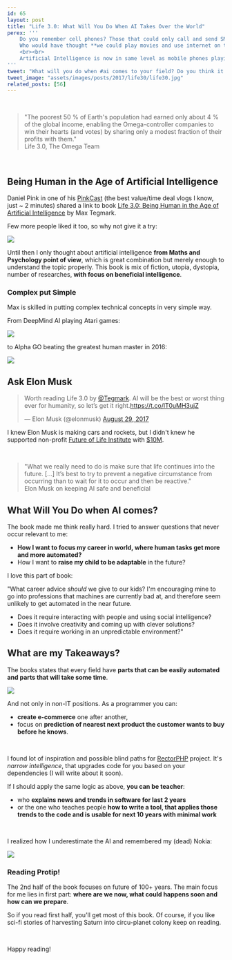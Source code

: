 ```yaml
---
id: 65
layout: post
title: "Life 3.0: What Will You Do When AI Takes Over the World"
perex: '''
    Do you remember cell phones? Those that could only call and send SMS. I bought a Nokia phone that could **also play mp3s** when I was 14 years old.
    Who would have thought **we could play movies and use internet on those phones** just 10 years later.
    <br><br>
    Artificial Intelligence is now in same level as mobile phones playing mp3s. Or **maybe it already took over the world without knowing us**, as *Life 3.0* story unveils...
'''
tweet: "What will you do when #ai comes to your field? Do you think it might happen slower than Smart phone adoption? Life 3.0 by @tegmark might give you some answers #mustread"
tweet_image: "assets/images/posts/2017/life30/life30.jpg"
related_posts: [56]
---
```


<br>

<blockquote class="blockquote text-center">
    "The poorest 50 % of Earth's population had earned only about 4 % of the global income, enabling the Omega-controller companies to win their hearts (and votes) by sharing only a modest fraction of their profits with them."
    <footer class="blockquote-footer">Life 3.0, The Omega Team</footer>
</blockquote>

<br>

## Being Human in the Age of Artificial Intelligence

Daniel Pink in one of his [PinkCast](http://www.danpink.com/pinkcast/) (the best value/time  deal vlogs I know, just ~ 2 minutes) shared a link to book [Life 3.0: Being Human in the Age of Artificial Intelligence](https://www.amazon.com/Life-3-0-Being-Artificial-Intelligence/dp/1101946598) by Max Tegmark.

Few more people liked it too, so why not give it a try:

<img src="/assets/images/posts/2017/life30/ai-bestseller.png" class="img-thumbnail">

Until then I only thought about artificial intelligence **from Maths and Psychology point of view**, which is great combination but merely enough to understand the topic properly. This book is mix of fiction, utopia, dystopia, number of researches, **with focus on beneficial intelligence**.


### Complex put Simple

Max is skilled in putting complex technical concepts in very simple way. 

From DeepMind AI playing Atari games:

<img src="/assets/images/posts/2017/life30/deep-mind-atari.png" class="img-thumbnail">

to Alpha GO beating the greatest human master in 2016:

<img src="/assets/images/posts/2017/life30/alpha-go.png" class="img-thumbnail">


## Ask Elon Musk

<blockquote class="twitter-tweet" data-lang="en"><p lang="en" dir="ltr">Worth reading Life 3.0 by <a href="https://twitter.com/tegmark?ref_src=twsrc%5Etfw">@Tegmark</a>. AI will be the best or worst thing ever for humanity, so let’s get it right.<a href="https://t.co/lT0uMH3ujZ">https://t.co/lT0uMH3ujZ</a></p>&mdash; Elon Musk (@elonmusk) <a href="https://twitter.com/elonmusk/status/902452162625544193?ref_src=twsrc%5Etfw">August 29, 2017</a></blockquote>
<script async src="https://platform.twitter.com/widgets.js" charset="utf-8"></script>

I knew Elon Musk is making cars and rockets, but I didn't knew he supported non-profit [Future of Life Institute](https://futureoflife.org/) with [$10M](https://futureoflife.org/2015/10/12/elon-musk-donates-10m-to-keep-ai-beneficial/).  

<br>

<blockquote class="blockquote text-center">
    "What we really need to do is make sure that life continues into the future. […] It’s best to try to prevent a negative circumstance from occurring than to wait for it to occur and then be reactive."
    <footer class="blockquote-footer">Elon Musk on keeping AI safe and beneficial</footer>
</blockquote>



## What Will You Do when AI comes?

The book made me think really hard. I tried to answer questions that never occur relevant to me: 

- **How I want to focus my career in world, where human tasks get more and more automated?**
- How I want to **raise my child to be adaptable** in the future?

I love this part of book:

"What career advice *should* we give to our kids? I'm encouraging mine to go into professions that machines are currently bad at, and therefore seem unlikely to get automated in the near future.
 
- Does it require interacting with people and using social intelligence?
- Does it involve creativity and coming up with clever solutions?
- Does it require working in an unpredictable environment?"



## What are my Takeaways?

The books states that every field have **parts that can be easily automated and parts that will take some time**. 

<img src="/assets/images/posts/2017/life30/job-chart.png" class="img-thumbnail">

And not only in non-IT positions. As a programmer you can:
 
 - **create e-commerce** one after another, 
 - focus on **prediction of nearest next product the customer wants to buy before he knows**.

<br>


I found lot of inspiration and possible blind paths for [RectorPHP](https://github.com/rectorphp/rector) project. It's *narrow intelligence*, that upgrades code for you based on your dependencies (I will write about it soon).
 
If I should apply the same logic as above, **you can be teacher**:

- who **explains news and trends in software for last 2 years**
- or the one who teaches people **how to write a tool, that applies those trends to the code and is usable for next 10 years with minimal work** 


<br>

I realized how I underestimate the AI and remembered my (dead) Nokia:

<img src="/assets/images/posts/2017/life30/nokia-mp3.jpg">


### Reading Protip!

The 2nd half of the book focuses on future of 100+ years. The main focus for me lies in first part: **where are we now, what could happens soon and how can we prepare**.
  
So if you read first half, you'll get most of this book. Of course, if you like sci-fi stories of harvesting Saturn into circu-planet colony keep on reading.   

<br>

Happy reading!
